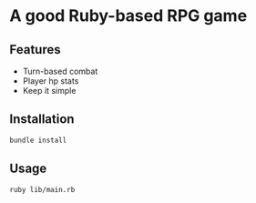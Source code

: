 # A good Ruby-based RPG game

## Features

- Turn-based combat
- Player hp stats
- Keep it simple

## Installation

```sh
bundle install
```

## Usage

```sh
ruby lib/main.rb
```
